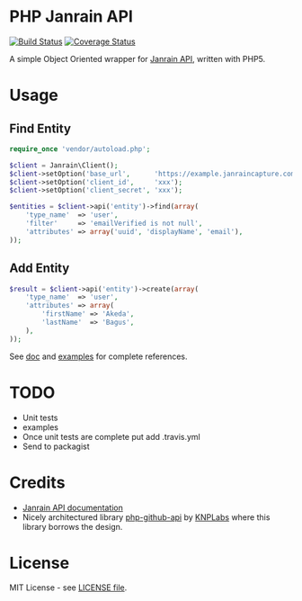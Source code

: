 PHP Janrain API
===============

[![Build Status](https://travis-ci.org/gedex/php-janrain-api.png?branch=master)](https://travis-ci.org/gedex/php-janrain-api)
[![Coverage Status](https://coveralls.io/repos/gedex/php-janrain-api/badge.png?branch=master)](https://coveralls.io/r/gedex/php-janrain-api?branch=master)

A simple Object Oriented wrapper for [Janrain API](http://developers.janrain.com/documentation/api/), written with PHP5.

# Usage

## Find Entity

~~~php
require_once 'vendor/autoload.php';

$client = Janrain\Client();
$client->setOption('base_url',      'https://example.janraincapture.com');
$client->setOption('client_id',     'xxx');
$client->setOption('client_secret', 'xxx');

$entities = $client->api('entity')->find(array(
	'type_name'  => 'user',
	'filter'     => 'emailVerified is not null',
	'attributes' => array('uuid', 'displayName', 'email'),
));
~~~

## Add Entity
~~~php
$result = $client->api('entity')->create(array(
	'type_name'  => 'user',
	'attributes' => array(
		'firstName' => 'Akeda',
		'lastName'  => 'Bagus',
	),
));
~~~

See [doc](doc/README.md) and [examples](examples/README.md) for complete references.

# TODO

* Unit tests
* examples
* Once unit tests are complete put add .travis.yml
* Send to packagist

# Credits

* [Janrain API documentation](http://developers.janrain.com/documentation/api/)
* Nicely architectured library [php-github-api](https://github.com/KnpLabs/php-github-api) by [KNPLabs](https://github.com/KnpLabs) where this library borrows the design.

# License

MIT License - see [LICENSE file](LICENSE).
